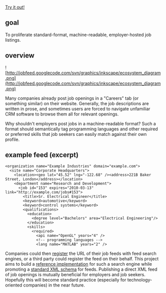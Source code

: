 [Try it out!](http://jobcrawlr.appspot.com/)

## goal ##
To proliferate standard-format, machine-readable, employer-hosted job listings.
## overview ##
![http://jobfeed.googlecode.com/svn/graphics/inkscape/ecosystem_diagram.png](http://jobfeed.googlecode.com/svn/graphics/inkscape/ecosystem_diagram.png)

Many companies already post job openings in a "Careers" tab (or something similar) on their website. Generally, the job descriptions are written in prose, and sometimes users are forced to navigate unfamiliar CRM software to browse them all for relevant openings.

Why shouldn't employers post jobs in a machine-readable format? Such a format should semantically tag programming languages and other required or preferred skills that job seekers can easily match against their own profile.
## example feed (excerpt) ##
```
<organization name="Example Industries" domain="example.com">
  <site name="Corporate Headquarters">
    <location><geo lat="45.52" lng="-122.68" /><address>221B Baker Street, London</address></location>
    <department name="Research and Development">
      <job id="153" expires="2010-03-13" link="http://example.com/jobs#153">
        <title>Sr. Electrical Engineer</title>
        <keyword>automotive</keyword>
        <keyword>control systems</keyword>
        <qualifications>
          <education>
            <degree level="Bachelors" area="Electrical Engineering"/>
          </education>
          <skills>
            <required>
              <api name="OpenGL" years="4" />
              <!-- programming languages -->
              <lang name="MATLAB" years="2" />
```

Companies could then [register](http://jobcrawlr.appspot.com/register) the URL of their job feeds with feed search engines, or a third party could register the feed on their behalf. This project aims to build a [reference implementation](http://jobcrawlr.appspot.com/) for such a search engine while promoting a [standard XML schema](FeedSchema.md) for feeds. Publishing a direct XML feed of job openings is mutually beneficial for employers and job seekers. Hopefully this will become standard practice (especially for technology-oriented companies) in the near future.
